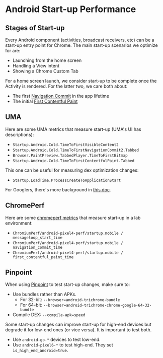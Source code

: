 # Android Start-up Performance

## Stages of Start-up

Every Android component (activities, broadcast receivers, etc) can be a
start-up entry point for Chrome. The main start-up scenarios we optimize for
are:

 * Launching from the home screen
 * Handling a View intent
 * Showing a Chrome Custom Tab

For a home screen launch, we consider start-up to be complete once the
Activity is rendered. For the latter two, we care both about:

* The first [Navigation Commit] in the app lifetime
* The initial [First Contentful Paint]

[Navigation Commit]: https://developer.chrome.com/docs/extensions/reference/webNavigation/#event-onCommitted
[First Contentful Paint]: https://web.dev/fcp/

## UMA

Here are some UMA metrics that measure start-up (UMA's UI has descriptions):

* `Startup.Android.Cold.TimeToFirstVisibleContent2`
* `Startup.Android.Cold.TimeToFirstNavigationCommit2.Tabbed`
* `Browser.PaintPreview.TabbedPlayer.TimeToFirstBitmap`
* `Startup.Android.Cold.TimeToFirstContentfulPaint.Tabbed`

This one can be useful for measuring dex optimization changes:

* `Startup.LoadTime.ProcessCreateToApplicationStart`

For Googlers, there's more background in [this doc].

[this doc]: https://docs.google.com/document/d/1ahGc_uIRk76znPGg3KopOteRLmLLo4-sfXdq4Kt4Jwk/edit#heading=h.zgb0nx9k2mr0

## ChromePerf

Here are some [chromeperf metrics] that measure start-up in a lab
environment:

* `ChromiumPerf/android-pixel4-perf/startup.mobile / messageloop_start_time`
* `ChromiumPerf/android-pixel4-perf/startup.mobile / navigation_commit_time`
* `ChromiumPerf/android-pixel4-perf/startup.mobile / first_contentful_paint_time`

[chromeperf metrics]: https://chromeperf.appspot.com/report?sid=06a1fe93dd4da84479b7ee8987ed6a7668c7cef3cdf2ba1d9e3234d31c773cf8

## Pinpoint

When using [Pinpoint] to test start-up changes, make sure to:

* Use bundles rather than APKs.
  * For 32-bit: `--browser=android-trichrome-bundle`
  * For 64-bit: `--browser=android-trichrome-chrome-google-64-32-bundle`
* Compile DEX: `--compile-apk=speed`

Some start-up changes can improve start-up for high-end devices but degrade
it for low-end ones (or vice versa). It is important to test both.

* Use `android-go-*` devices to test low-end.
* Use `android-pixel6-*` to test high-end. They set
  `is_high_end_android=true`.

[Pinpoint]: https://pinpoint-dot-chromeperf.appspot.com/
